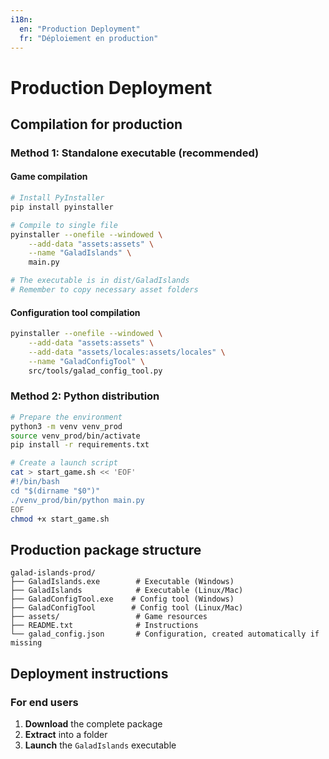 ```yaml
---
i18n:
  en: "Production Deployment"
  fr: "Déploiement en production"
---
```


# Production Deployment

## Compilation for production

### Method 1: Standalone executable (recommended)

#### Game compilation

```bash
# Install PyInstaller
pip install pyinstaller

# Compile to single file
pyinstaller --onefile --windowed \
    --add-data "assets:assets" \
    --name "GaladIslands" \
    main.py

# The executable is in dist/GaladIslands
# Remember to copy necessary asset folders
```

#### Configuration tool compilation

```bash
pyinstaller --onefile --windowed \
    --add-data "assets:assets" \
    --add-data "assets/locales:assets/locales" \
    --name "GaladConfigTool" \
    src/tools/galad_config_tool.py
```

### Method 2: Python distribution

```bash
# Prepare the environment
python3 -m venv venv_prod
source venv_prod/bin/activate
pip install -r requirements.txt

# Create a launch script
cat > start_game.sh << 'EOF'
#!/bin/bash
cd "$(dirname "$0")"
./venv_prod/bin/python main.py
EOF
chmod +x start_game.sh
```

## Production package structure

```
galad-islands-prod/
├── GaladIslands.exe        # Executable (Windows)
├── GaladIslands            # Executable (Linux/Mac)
├── GaladConfigTool.exe    # Config tool (Windows)
├── GaladConfigTool        # Config tool (Linux/Mac)
├── assets/                 # Game resources
├── README.txt              # Instructions
└── galad_config.json       # Configuration, created automatically if missing
```

## Deployment instructions

### For end users

1. **Download** the complete package
2. **Extract** into a folder
3. **Launch** the `GaladIslands` executable
